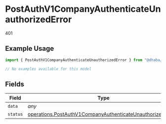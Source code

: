 # PostAuthV1CompanyAuthenticateUnauthorizedError

401

## Example Usage

```typescript
import { PostAuthV1CompanyAuthenticateUnauthorizedError } from "@dhaba/safepay-ts/models/errors";

// No examples available for this model
```

## Fields

| Field                                                                                                                                    | Type                                                                                                                                     | Required                                                                                                                                 | Description                                                                                                                              |
| ---------------------------------------------------------------------------------------------------------------------------------------- | ---------------------------------------------------------------------------------------------------------------------------------------- | ---------------------------------------------------------------------------------------------------------------------------------------- | ---------------------------------------------------------------------------------------------------------------------------------------- |
| `data`                                                                                                                                   | *any*                                                                                                                                    | :heavy_minus_sign:                                                                                                                       | N/A                                                                                                                                      |
| `status`                                                                                                                                 | [operations.PostAuthV1CompanyAuthenticateUnauthorizedStatus](../../models/operations/postauthv1companyauthenticateunauthorizedstatus.md) | :heavy_minus_sign:                                                                                                                       | N/A                                                                                                                                      |